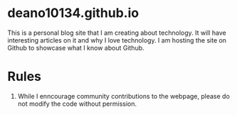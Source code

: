 # deano10134.github.io

This is a personal blog site that I am creating about technology. It will have interesting articles on it and why I love technology. I am hosting the site on Github to showcase what I know about Github.

# Rules
1.  While I enncourage community contributions to the webpage, please do not modify the code without permission.
